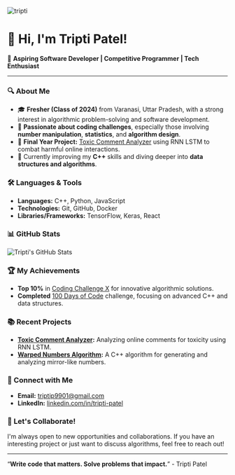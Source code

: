 
![tripti](https://github.com/user-attachments/assets/ccd2d87c-fa0b-46fe-8ef9-4c7315f853fa)

# 👋 Hi, I'm Tripti Patel!

🚀 **Aspiring Software Developer | Competitive Programmer | Tech Enthusiast**

---

### 🔍 About Me
- 🎓 **Fresher (Class of 2024)** from Varanasi, Uttar Pradesh, with a strong interest in algorithmic problem-solving and software development.
- 🧠 **Passionate about coding challenges**, especially those involving **number manipulation**, **statistics**, and **algorithm design**.
- 🔬 **Final Year Project:** [Toxic Comment Analyzer](https://github.com/your-repo-link) using RNN LSTM to combat harmful online interactions.
- 🌱 Currently improving my **C++** skills and diving deeper into **data structures and algorithms**.
  
### 🛠️ Languages & Tools
- **Languages:** C++, Python, JavaScript
- **Technologies:** Git, GitHub, Docker
- **Libraries/Frameworks:** TensorFlow, Keras, React

### 📊 GitHub Stats
![Tripti's GitHub Stats](https://github-readme-stats.vercel.app/api?username=T-ripti&show_icons=true&theme=radical)

### 🏆 My Achievements
- **Top 10%** in [Coding Challenge X](https://www.example.com) for innovative algorithmic solutions.
- **Completed** [100 Days of Code](https://www.example.com) challenge, focusing on advanced C++ and data structures.
  
### 📚 Recent Projects
- **[Toxic Comment Analyzer](https://github.com/your-repo-link):** Analyzing online comments for toxicity using RNN LSTM.
- **[Warped Numbers Algorithm](https://github.com/your-repo-link):** A C++ algorithm for generating and analyzing mirror-like numbers.
  
### 💬 Connect with Me
- **Email:** [triptip9901@gmail.com](mailto:triptip9901@gmail.com)
- **LinkedIn:** [linkedin.com/in/tripti-patel](https://www.linkedin.com/in/your-linkedin)
  
### 🤝 Let's Collaborate!
I'm always open to new opportunities and collaborations. If you have an interesting project or just want to discuss algorithms, feel free to reach out!

---

“**Write code that matters. Solve problems that impact.**” - Tripti Patel

<!--
**T-ripti/T-ripti** is a ✨ _special_ ✨ repository because its `README.md` (this file) appears on your GitHub profile.

Here are some ideas to get you started:

- 🔭 I’m currently working on ...
- 🌱 I’m currently learning ...
- 👯 I’m looking to collaborate on ...
- 🤔 I’m looking for help with ...
- 💬 Ask me about ...
- 📫 How to reach me: ...
- 😄 Pronouns: ...
- ⚡ Fun fact: ...
-->
